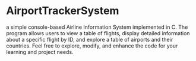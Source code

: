 # AirportTrackerSystem
 a simple console-based Airline Information System implemented in C. The program allows users to view a table of flights, display detailed information about a specific flight by ID, and explore a table of airports and their countries. Feel free to explore, modify, and enhance the code for your learning and project needs.
